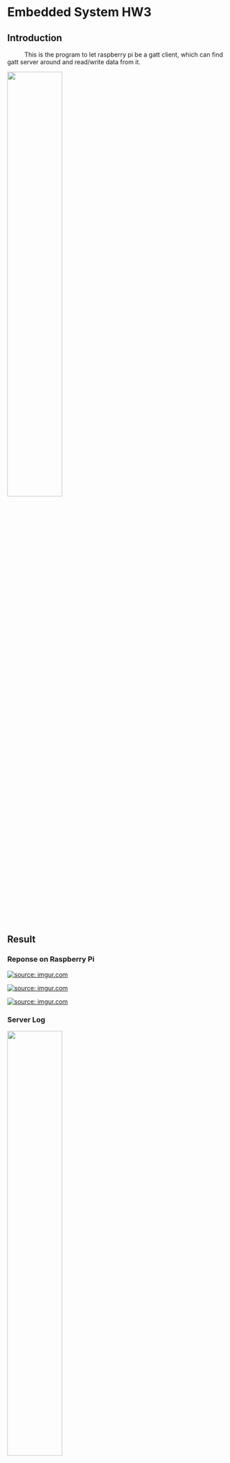 # Embedded System HW3
## Introduction
&nbsp;&nbsp;&nbsp;&nbsp;&nbsp;&nbsp;&nbsp;&nbsp;&nbsp;
This is the program to let raspberry pi be a gatt client, which can find gatt server around and read/write data from it.

<img width="50%" height="50%" src="https://i.imgur.com/YmHeMx7.png">



## Result
### Reponse on Raspberry Pi

<a href="https://imgur.com/qAVzDga"><img src="https://i.imgur.com/qAVzDga.png" title="source: imgur.com" /></a>


<a href="https://imgur.com/WUrqlCS"><img src="https://i.imgur.com/WUrqlCS.png" title="source: imgur.com" /></a>


<a href="https://imgur.com/kLihSsK"><img src="https://i.imgur.com/kLihSsK.png" title="source: imgur.com" /></a>


### Server Log

<img width="50%" height="50%" src="https://i.imgur.com/tvgeMUq.jpg">

<img width="50%" height="50%" src="https://i.imgur.com/RQgeniV.jpg">

